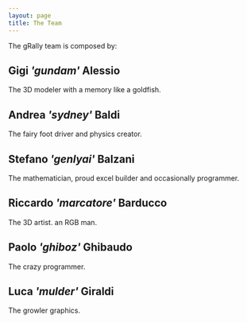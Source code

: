 ```yaml
---
layout: page
title: The Team
---
```


The gRally team is composed by:

## Gigi *'gundam'* Alessio
The 3D modeler with a memory like a goldfish.

## Andrea *'sydney'* Baldi
The fairy foot driver and physics creator.

## Stefano *'genlyai'* Balzani
The mathematician, proud excel builder and occasionally programmer.

## Riccardo *'marcatore'* Barducco
The 3D artist. an RGB man.

## Paolo *'ghiboz'* Ghibaudo
The crazy programmer.

## Luca *'mulder'* Giraldi
The growler graphics.
